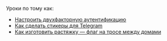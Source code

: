 Уроки по тому как:

- [Настроить двухфакторную аутентификацию](./2FA.md)
- [Как сделать стикеры для Telegram](https://github.com/free-belarus/telegram-stickers/wiki)
- [Как изготовить растяжку — флаг на тросе между домами](./huge-flags.md)
